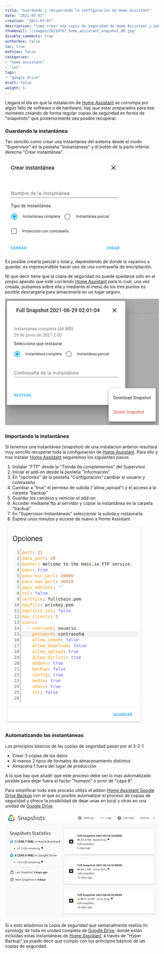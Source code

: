 ```yaml
---
title: "Guardando y recuperando la configuración de Home Assistant"
date: "2021-07-07"
creation: "2021-07-07"
description: "Como crear una copia de seguridad de Home Assistant y poder recuperarla."
thumbnail: "/images/20210707_home_assistant_snapshot_00.jpg"
disable_comments: true
authorbox: false
toc: true
mathjax: false
categories:
- "home assistant"
- "iot"
tags:
- "google drive"
draft: false
weight: 5
---
```

Llegará el día en que la instalación de [Home Assistant] se corrompa por algún fallo de software o de hardware, hay que estar preparados para ese momento creando de forma regular copias de seguridad en forma de "snapshots" que posteriormente sea posible recuperar.
<!--more-->

### Guardando la instantánea
Tan sencillo como crear una instantánea del sistema desde el modo "Supervisor" en la pestaña "Instantáneas" y el botón de la parte inferior derecha "Crear instantánea".

![image-01]

Es posible crearla parcial o total y, dependiendo de donde la vayamos a guardar, es imprescindible hacer uso de una contraseña de encriptación.

Ni que decir tiene que la copia de seguridad no puede quedarse sólo en el propio aparato que esté corriendo [Home Assistant] para lo cual, una vez creada, pulsamos sobre ella y mediante el menú de los tres puntos es posible descargarla para almacenarla en un lugar seguro.

![image-02]

### Importando la instantánea
Si tenemos una instantánea (snapshot) de una instalacion anterior resultará muy sencillo recuperar toda la configuración de [Home Assistant]. Para ello y tras instalar [Home Assistant] seguiremos los siguientes pasos:

1. Instalar "FTP" desde la "Tienda de complementos" del Supervisor
1. Iniciar el add-on desde la pestaña "Información"
1. En "opciones" de la pestaña "Configuración" cambiar el usuario y contraseña
1. Cambiar a "true" el permiso de subida ("allow_upload") y el acceso a la carpeta "backup"
1. Guardar los cambios y reiniciar el add-on
1. Acceder mediante ftp al servidor y copiar la instantánea en la carpeta "backup"
1. En "Supervisor-Instantáneas" seleccionar la subida y restaurarla
1. Espera unos minutos y accese de nuevo a Home Assistant

![image-03]

### Automatizando las instantáneas
Los principios básicos de las copias de seguridad pasan por el 3-2-1
- Crear 3 copias de los datos
- Al menos 2 tipos de formatos de almacenamiento distintos
- Almacena 1 fuera del lugar de producción

A lo que hay que añadir que este proceso debe ser lo mas automatizado posible para dejar fuera el factor "humano" o error de "capa 8".

Para simplificar todo este proceso utilizo el addon [Home Assistant Google Drive Backup] con el que es posible automatizar el proceso de copias de seguridad y ofrece la posibilidad de dejar unas en local y otras en una unidad de [Google Drive]

![image-04]

Si a esto añadimos la copia de seguridad que semanalmente realiza mi synology de toda mi unidad completa de [Google Drive], donde están incluidas estas instantáneas de [Home Assistant], a través de "Hyper Backup" ya puedo decir que cumplo con los principios básicos de las copias de seguridad.


[Google Drive]: https://drive.google.com
[Home Assistant]: https://www.home-assistant.io
[Home Assistant Google Drive Backup]: https://github.com/sabeechen/hassio-google-drive-backup

[image-01]: /images/20210707_home_assistant_snapshot_01.jpg
[image-02]: /images/20210707_home_assistant_snapshot_02.jpg
[image-03]: /images/20210707_home_assistant_snapshot_03.jpg
[image-04]: /images/20210707_home_assistant_snapshot_04.jpg

